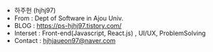 - 하주헌 (hjhj97)
- From : Dept of Software in Ajou Univ.
- BLOG : https://ps-hjhj97.tistory.com/
- Interset : Front-end(Javascript, React.js) , UI/UX, ProblemSolving
- Contact : hjhjaueon97@naver.com
